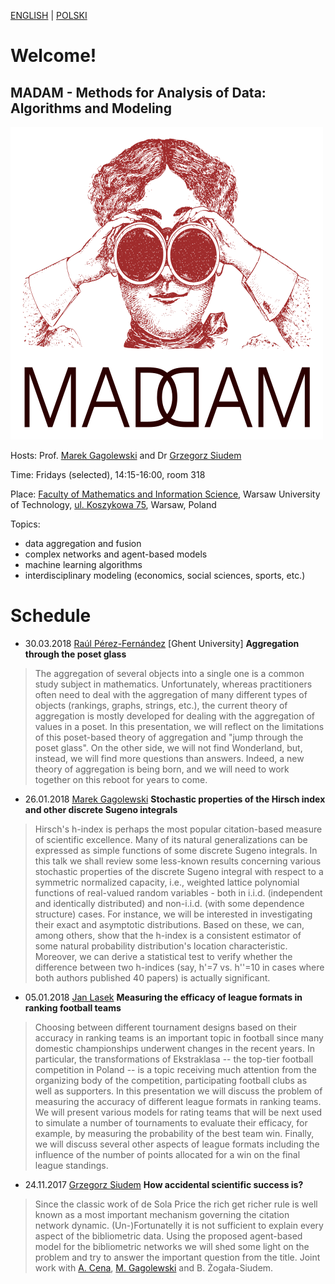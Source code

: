 [ENGLISH](index.html) | [POLSKI](index_pl.html)

# Welcome!

## MADAM - Methods for Analysis of Data: Algorithms and Modeling

![MADAM](madam_500.png)

Hosts: Prof. [Marek Gagolewski](http://www.gagolewski.com) and Dr [Grzegorz Siudem](http://www.if.pw.edu.pl/~siudem/)

Time: Fridays (selected), 14:15-16:00, room 318

Place: [Faculty of Mathematics and Information Science](https://ww2.mini.pw.edu.pl/), Warsaw University of Technology, [ul. Koszykowa 75](https://goo.gl/maps/83p1mQsCmrz), Warsaw, Poland

Topics:

* data aggregation and fusion
* complex networks and agent-based models
* machine learning algorithms
* interdisciplinary modeling (economics, social sciences, sports, etc.)

# Schedule

* 30.03.2018 [Raúl Pérez-Fernández](https://www.researchgate.net/profile/Raul_Perez-Fernandez) \[Ghent University\] 
**Aggregation through the poset glass**
> The aggregation of several objects into a single one is a common study subject in mathematics. Unfortunately, whereas practitioners often need to deal with the aggregation of many different types of objects (rankings, graphs, strings, etc.), the current theory of aggregation is mostly developed for dealing with the aggregation of values in a poset. In this presentation, we will reflect on the limitations of this poset-based theory of aggregation and "jump through the poset glass". On the other side, we will not find Wonderland, but, instead, we will find more questions than answers. Indeed, a new theory of aggregation is being born, and we will need to work together on this reboot for years to come.


* 26.01.2018 [Marek Gagolewski](http://www.gagolewski.com) **Stochastic properties of the Hirsch index and other discrete Sugeno integrals**
> Hirsch's h-index is perhaps the most popular citation-based measure of scientific excellence. Many of its natural generalizations can be expressed as simple functions of some discrete Sugeno integrals. In this talk we shall review some less-known results concerning various stochastic properties of the discrete Sugeno integral with respect to a symmetric normalized capacity, i.e., weighted lattice polynomial functions of real-valued random variables - both in i.i.d. (independent and identically distributed) and non-i.i.d. (with some dependence structure) cases. For instance, we will be interested in investigating their exact and asymptotic distributions. Based on these, we can, among others, show that the h-index is a consistent estimator of some natural probability distribution's location characteristic. Moreover, we can derive a statistical test to verify whether the difference between two h-indices (say, h'=7 vs. h''=10 in cases where both authors published 40 papers) is actually significant.

* 05.01.2018 [Jan Lasek](http://lasek.rexamine.com/) **Measuring the efficacy of league formats in ranking football teams**
> Choosing between different tournament designs based on their accuracy in ranking teams is an important topic in football since many domestic championships underwent changes in the recent years. In particular, the transformations of Ekstraklasa -- the top-tier football competition in Poland -- is a topic receiving much attention from the organizing body of the competition, participating football clubs as well as supporters. In this presentation we will discuss the problem of measuring the accuracy of different league formats in ranking teams. We will present various models for rating teams that will be next used to simulate a number of tournaments to evaluate their efficacy, for example, by measuring the probability of the best team win. Finally, we will discuss several other aspects of league formats including the influence of the number of points allocated for a win on the final league standings.

* 24.11.2017 [Grzegorz Siudem](http://www.if.pw.edu.pl/~siudem/) **How accidental scientific success is?**
> Since the classic work of de Sola Price the rich get richer rule is well known as a most important mechanism governing the citation network dynamic. (Un-)Fortunatelly it is not sufficient to explain every aspect of the bibliometric data. Using the proposed agent-based model for the bibliometric networks we will shed some light on the problem and try  to answer the important question from the title.  Joint work with [A. Cena](http://cena.rexamine.com), [M. Gagolewski](http://www.gagolewski.com) and B. Żogała-Siudem.


